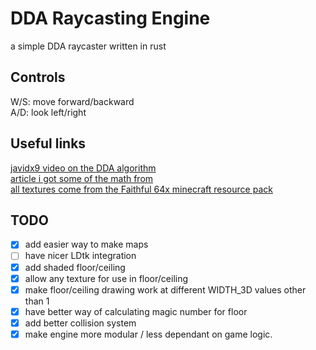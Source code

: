 # DDA Raycasting Engine

a simple DDA raycaster written in rust

## Controls

W/S: move forward/backward <br>
A/D: look left/right

## Useful links
[javidx9 video on the DDA algorithm](https://www.youtube.com/watch?v=NbSee-XM7WA) <br>
[article i got some of the math from](https://permadi.com/1996/05/ray-casting-tutorial-table-of-contents/) <br>
[all textures come from the Faithful 64x minecraft resource pack](https://github.com/Faithful-Resource-Pack/Faithful-Java-64x)

## TODO
- [X] add easier way to make maps
- [ ] have nicer LDtk integration
- [X] add shaded floor/ceiling
- [X] allow any texture for use in floor/ceiling
- [X] make floor/ceiling drawing work at different WIDTH_3D values other than 1
- [X] have better way of calculating magic number for floor
- [X] add better collision system
- [X] make engine more modular / less dependant on game logic.